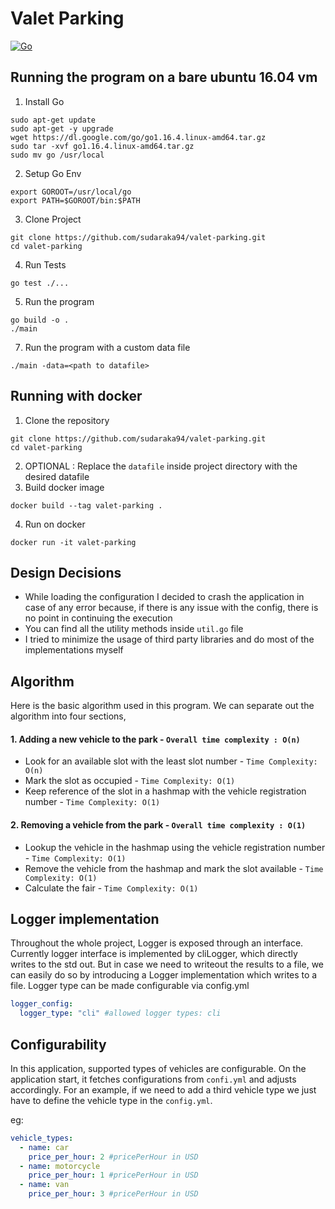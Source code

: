 # Valet Parking
[![Go](https://github.com/sudaraka94/valet-parking/actions/workflows/go.yml/badge.svg)](https://github.com/sudaraka94/valet-parking/actions/workflows/go.yml)
## Running the program on a bare ubuntu 16.04 vm
1. Install Go
```shell
sudo apt-get update
sudo apt-get -y upgrade
wget https://dl.google.com/go/go1.16.4.linux-amd64.tar.gz
sudo tar -xvf go1.16.4.linux-amd64.tar.gz
sudo mv go /usr/local
```
2. Setup Go Env
```shell
export GOROOT=/usr/local/go
export PATH=$GOROOT/bin:$PATH
```
3. Clone Project
```shell
git clone https://github.com/sudaraka94/valet-parking.git
cd valet-parking
```
4. Run Tests
```shell
go test ./...
```
5. Run the program
```shell
go build -o .
./main
```
7. Run the program with a custom data file
```shell
./main -data=<path to datafile>
```
## Running with docker
1. Clone the repository
```shell
git clone https://github.com/sudaraka94/valet-parking.git
cd valet-parking
```
2. OPTIONAL : Replace the `datafile` inside project directory with the desired datafile 
3. Build docker image
```shell
docker build --tag valet-parking .
```
4. Run on docker
```shell
docker run -it valet-parking
```
## Design Decisions
- While loading the configuration I decided to crash the application
in case of any error because, if there is any issue with the config, there is no point in continuing the execution
- You can find all the utility methods inside `util.go` file
- I tried to minimize the usage of third party libraries and do most of the 
implementations myself
  
## Algorithm
Here is the basic algorithm used in this program. We can separate out the algorithm into
four sections,
#### 1. Adding a new vehicle to the park - `Overall time complexity : O(n)`
- Look for an available slot with the least slot number - `Time Complexity: O(n)`
- Mark the slot as occupied -  `Time Complexity: O(1)`
- Keep reference of the slot in a hashmap with the vehicle registration number -  `Time Complexity: O(1)`

#### 2. Removing a vehicle from the park - `Overall time complexity : O(1)`
- Lookup the vehicle in the hashmap using the vehicle registration number - `Time Complexity: O(1)`
- Remove the vehicle from the hashmap and mark the slot available - `Time Complexity: O(1)`
- Calculate the fair - `Time Complexity: O(1)`

## Logger implementation
Throughout the whole project, Logger is exposed through an interface. Currently logger interface is 
implemented by cliLogger, which directly writes to the std out. But in case we need to writeout the results to a file,
we can easily do so by introducing a Logger implementation which writes to a file. Logger type can be made configurable
via config.yml 
```yaml
logger_config:
  logger_type: "cli" #allowed logger types: cli
```

## Configurability
In this application, supported types of vehicles are configurable. On the application start,
it fetches configurations from `confi.yml` and adjusts accordingly. For an example, if we need to
add a third vehicle type we just have to define the vehicle type in the `config.yml`.

eg:
```yaml
vehicle_types:
  - name: car
    price_per_hour: 2 #pricePerHour in USD
  - name: motorcycle
    price_per_hour: 1 #pricePerHour in USD
  - name: van
    price_per_hour: 3 #pricePerHour in USD
```
